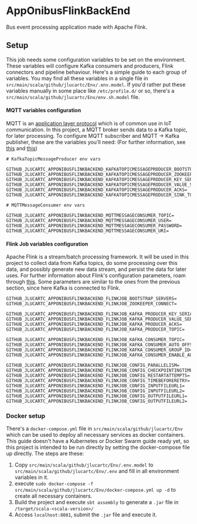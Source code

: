 # AppOnibusFlinkBackEnd

Bus event processing application made with Apache Flink.

## Setup

This job needs some configuration variables to be set on the environment. These variables will configure Kafka consumers
and producers, Flink connectors and pipeline behaviour. Here's a simple guide to each group of variables. You may find all
these variables in a single file in `src/main/scala/github/jlucartc/Env/.env.model`. If you'd rather put these variables
manually in some place like `/etc/profile.d/` or so, there's a `src/main/scala/github/jlucartc/Env/env.sh.model` file.

#### MQTT variables configuration
MQTT is an [application layer protocol](https://en.wikipedia.org/wiki/MQTT) which is of common use in IoT communication.
In this project, a MQTT broker sends data to a Kafka topic, for later processing. 
To configure MQTT subscriber and MQTT -> Kafka publisher, these are the variables you'll need: (For further
information, see [this](https://www.eclipse.org/paho/clients/java/) and [this](https://kafka.apache.org/documentation/#producerconfigs))

```
# KafkaTopicMessageProducer env vars

GITHUB_JLUCARTC_APPONIBUSFLINKBACKEND_KAFKATOPICMESSAGEPRODUCER_BOOTSTRAP_SERVERS=
GITHUB_JLUCARTC_APPONIBUSFLINKBACKEND_KAFKATOPICMESSAGEPRODUCER_ZOOKEEPER_CONNECT=
GITHUB_JLUCARTC_APPONIBUSFLINKBACKEND_KAFKATOPICMESSAGEPRODUCER_KEY_SERIALIZER=
GITHUB_JLUCARTC_APPONIBUSFLINKBACKEND_KAFKATOPICMESSAGEPRODUCER_VALUE_SERIALIZER=
GITHUB_JLUCARTC_APPONIBUSFLINKBACKEND_KAFKATOPICMESSAGEPRODUCER_ACKS=
GITHUB_JLUCARTC_APPONIBUSFLINKBACKEND_KAFKATOPICMESSAGEPRODUCER_SINK_TOPIC=

# MQTTMessageConsumer env vars

GITHUB_JLUCARTC_APPONIBUSFLINKBACKEND_MQTTMESSAGECONSUMER_TOPIC=
GITHUB_JLUCARTC_APPONIBUSFLINKBACKEND_MQTTMESSAGECONSUMER_USER=
GITHUB_JLUCARTC_APPONIBUSFLINKBACKEND_MQTTMESSAGECONSUMER_PASSWORD=
GITHUB_JLUCARTC_APPONIBUSFLINKBACKEND_MQTTMESSAGECONSUMER_URI=

```

#### Flink Job variables configuration

Apache Flink is a stream/batch processing framework. It will be used in this project to collect data from Kafka
topics, do some processing over this data, and possibly generate new data stream, and persist the data for later uses.
For further information about Flink's configuration 
parameters, roam through [this](https://ci.apache.org/projects/flink/flink-docs-release-1.10/).
Some parameters are similar to the ones from the previous section, since here Kafka is connected to Flink.
```
GITHUB_JLUCARTC_APPONIBUSFLINKBACKEND_FLINKJOB_BOOTSTRAP_SERVERS=
GITHUB_JLUCARTC_APPONIBUSFLINKBACKEND_FLINKJOB_ZOOKEEPER_CONNECT=

GITHUB_JLUCARTC_APPONIBUSFLINKBACKEND_FLINKJOB_KAFKA_PRODUCER_KEY_SERIALIZER=
GITHUB_JLUCARTC_APPONIBUSFLINKBACKEND_FLINKJOB_KAFKA_PRODUCER_VALUE_SERIALIZER=
GITHUB_JLUCARTC_APPONIBUSFLINKBACKEND_FLINKJOB_KAFKA_PRODUCER_ACKS=
GITHUB_JLUCARTC_APPONIBUSFLINKBACKEND_FLINKJOB_KAFKA_PRODUCER_TOPIC=

GITHUB_JLUCARTC_APPONIBUSFLINKBACKEND_FLINKJOB_KAFKA_CONSUMER_TOPIC=
GITHUB_JLUCARTC_APPONIBUSFLINKBACKEND_FLINKJOB_KAFKA_CONSUMER_AUTO_OFFSET_RESET=
GITHUB_JLUCARTC_APPONIBUSFLINKBACKEND_FLINKJOB_KAFKA_CONSUMER_GROUP_ID=
GITHUB_JLUCARTC_APPONIBUSFLINKBACKEND_FLINKJOB_KAFKA_CONSUMER_ENABLE_AUTO_COMMIT=

GITHUB_JLUCARTC_APPONIBUSFLINKBACKEND_FLINKJOB_CONFIG_PARALLELISM=
GITHUB_JLUCARTC_APPONIBUSFLINKBACKEND_FLINKJOB_CONFIG_CHECKPOINTINGTIMEINTERVAL=
GITHUB_JLUCARTC_APPONIBUSFLINKBACKEND_FLINKJOB_CONFIG_RESTARTATTEMPTS=
GITHUB_JLUCARTC_APPONIBUSFLINKBACKEND_FLINKJOB_CONFIG_TIMEBEFORERETRY=
GITHUB_JLUCARTC_APPONIBUSFLINKBACKEND_FLINKJOB_CONFIG_INPUTFILEURL1=
GITHUB_JLUCARTC_APPONIBUSFLINKBACKEND_FLINKJOB_CONFIG_INPUTFILEURL2=
GITHUB_JLUCARTC_APPONIBUSFLINKBACKEND_FLINKJOB_CONFIG_OUTPUTFILEURL1=
GITHUB_JLUCARTC_APPONIBUSFLINKBACKEND_FLINKJOB_CONFIG_OUTPUTFILEURL2=
```

### Docker setup
There's a `docker-compose.yml` file in `src/main/scala/github/jlucartc/Env` which can be used to deploy all necessary
services as docker containers. This guide doesn't have a Kubernetes or Docker Swarm guide ready yet, so this project is
intended to be run directly by setting the docker-compose file up directly. The steps are these:

1. Copy `src/main/scala/github/jlucartc/Env/.env.model` to `src/main/scala/github/jlucartc/Env/.env` and fill in all
   environment variables in it.<br>
2. execute `sudo docker-compose -f src/main/scala/github/jlucartc/Env/docker-compose.yml up -d` to create all
   necessary containers.<br>
3. Build the project and execute `sbt assembly` to generate a `.jar` file in `/target/scala-<scala-version>/`<br>
4. Access `localhost:8081`, submit the `.jar` file and execute it.